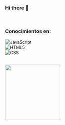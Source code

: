 ### Hi there 👋
<br>
<h3>Conocimientos en: </h3>

![JavaScript](https://img.shields.io/badge/-JavaScript-333333?style=flat&logo=javascript)<br>
![HTML5](https://img.shields.io/badge/-HTML5-333333?style=flat&logo=HTML5)<br>
![CSS](https://img.shields.io/badge/-CSS-333333?style=flat&logo=CSS3&logoColor=1572B6)

<br>
<a href="https://github.com/lisandroP57">
  <img height="180em" src="https://github-readme-stats.vercel.app/api?username=lisandroP57&theme=dracula&show_icons=true" />
</a>
